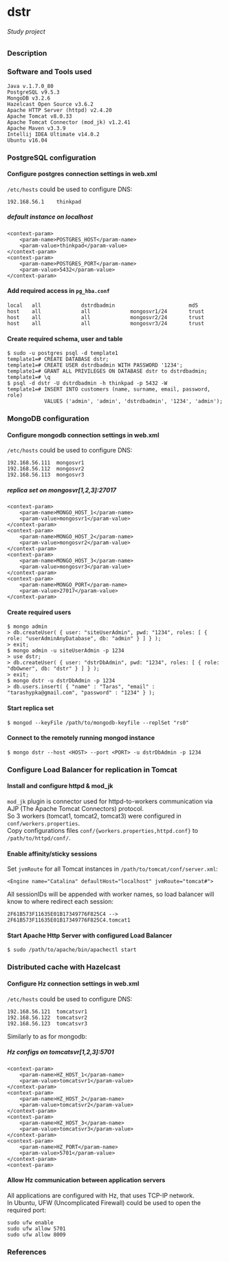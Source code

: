 # dstr
###### *Study project*

### Description


### Software and Tools used

```
Java v.1.7.0_80
PostgreSQL v9.5.3
MongoDB v3.2.6
Hazelcast Open Source v3.6.2
Apache HTTP Server (httpd) v2.4.20
Apache Tomcat v8.0.33
Apache Tomcat Connector (mod_jk) v1.2.41
Apache Maven v3.3.9
Intellij IDEA Ultimate v14.0.2
Ubuntu v16.04
```
### PostgreSQL configuration

#### Configure postgres connection settings in web.xml

`/etc/hosts` could be used to configure DNS:
```
192.168.56.1	thinkpad
```

##### *default instance on localhost*
```
<context-param>
  	<param-name>POSTGRES_HOST</param-name>
  	<param-value>thinkpad</param-value>
</context-param>
<context-param>
   	<param-name>POSTGRES_PORT</param-name>
  	<param-value>5432</param-value>
</context-param>
```

#### Add required access in `pg_hba.conf`
```
local   all             dstrdbadmin                        md5
host    all             all             mongosvr1/24       trust
host    all             all             mongosvr2/24       trust
host    all             all             mongosvr3/24       trust
```

#### Create required schema, user and table
```
$ sudo -u postgres psql -d template1
template1=# CREATE DATABASE dstr;
template1=# CREATE USER dstrdbadmin WITH PASSWORD '1234';
template1=# GRANT ALL PRIVILEGES ON DATABASE dstr to dstrdbadmin;
template1=# \q
$ psql -d dstr -U dstrdbadmin -h thinkpad -p 5432 -W
template1=# INSERT INTO customers (name, surname, email, password, role)
			VALUES ('admin', 'admin', 'dstrdbadmin', '1234', 'admin');
```

### MongoDB configuration

#### Configure mongodb connection settings in web.xml

`/etc/hosts` could be used to configure DNS:
```
192.168.56.111  mongosvr1
192.168.56.112  mongosvr2
192.168.56.113  mongosvr3
```

##### *replica set on mongosvr[1,2,3]:27017*
```
<context-param>
	<param-name>MONGO_HOST_1</param-name>
	<param-value>mongosvr1</param-value>
</context-param>
<context-param>
	<param-name>MONGO_HOST_2</param-name>
	<param-value>mongosvr2</param-value>
</context-param>
<context-param>
	<param-name>MONGO_HOST_3</param-name>
	<param-value>mongosvr3</param-value>
</context-param>
<context-param>
	<param-name>MONGO_PORT</param-name>
	<param-value>27017</param-value>
</context-param>
```

#### Create required users

```
$ mongo admin  
> db.createUser( { user: "siteUserAdmin", pwd: "1234", roles: [ { role: "userAdminAnyDatabase", db: "admin" } ] } );  
> exit;  
$ mongo admin -u siteUserAdmin -p 1234  
> use dstr;
> db.createUser( { user: "dstrDbAdmin", pwd: "1234", roles: [ { role: "dbOwner", db: "dstr" } ] } );  
> exit;  
$ mongo dstr -u dstrDbAdmin -p 1234  
> db.users.insert( { "name" : "Taras", "email" : "tarashypka@gmail.com", "password" : "1234" } );  
```

#### Start replica set

```
$ mongod --keyFile /path/to/mongodb-keyfile --replSet "rs0"  
```

#### Connect to the remotely running mongod instance

```
$ mongo dstr --host <HOST> --port <PORT> -u dstrDbAdmin -p 1234  
```

### Configure Load Balancer for replication in Tomcat

#### Install and configure httpd & mod_jk

`mod_jk` plugin is connector used for httpd-to-workers communication via AJP (The Apache Tomcat Connectors) protocol.  
So 3 workers (tomcat1, tomcat2, tomcat3) were configured in `conf/workers.properties`.  
Copy configurations files `conf/{workers.properties,httpd.conf}` to `/path/to/httpd/conf/`.  

#### Enable affinity/sticky sessions

Set `jvmRoute` for all Tomcat instances in `/path/to/tomcat/conf/server.xml`:  
```
<Engine name="Catalina" defaultHost="localhost" jvmRoute="tomcat#">
```

All sessionIDs will be appended with worker names, so load balancer will know to where redirect each session:  
```
2F61B573F11635E01B17349776F825C4 --> 2F61B573F11635E01B17349776F825C4.tomcat1
```

#### Start Apache Http Server with configured Load Balancer

```
$ sudo /path/to/apache/bin/apachectl start
```

### Distributed cache with Hazelcast

#### Configure Hz connection settings in web.xml

`/etc/hosts` could be used to configure DNS:
```
192.168.56.121  tomcatsvr1
192.168.56.122  tomcatsvr2
192.168.56.123  tomcatsvr3
```

Similarly to as for mongodb:  

##### *Hz configs on tomcatsvr[1,2,3]:5701*
```
<context-param>
	<param-name>HZ_HOST_1</param-name>
	<param-value>tomcatsvr1</param-value>
</context-param>
<context-param>
	<param-name>HZ_HOST_2</param-name>
	<param-value>tomcatsvr2</param-value>
</context-param>
<context-param>
	<param-name>HZ_HOST_3</param-name>
	<param-value>tomcatsvr3</param-value>
</context-param>
<context-param>
	<param-name>HZ_PORT</param-name>
	<param-value>5701</param-value>
</context-param>
<context-param>
```

#### Allow Hz communication between application servers

All applications are configured with Hz, that uses TCP-IP network.  
In Ubuntu, UFW (Uncomplicated Firewall) could be used to open the required port:
```
sudo ufw enable
sudo ufw allow 5701
sudo ufw allow 8009
```

### References
